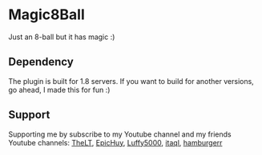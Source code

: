 # Magic8Ball
Just an 8-ball but it has magic :)
## Dependency
The plugin is built for 1.8 servers. If you want to build for another versions, go ahead, I made this for fun :)
## Support
Supporting me by subscribe to my Youtube channel and my friends <br>
Youtube channels: <a href="https://www.youtube.com/channel/UCuAnYc2UQ7Txp8l32sp0OCQ">TheLT</a>,
<a href="https://www.youtube.com/channel/UC6wK0-bWdOZa8lIM40uqffg">EpicHuy</a>,
<a href="https://www.youtube.com/channel/UCnabHOYhQ5V8cdCUpYkLNVg">Luffy5000</a>,
<a href="https://www.youtube.com/channel/UCupnIKmIRVbjeBonBzb8b0w">itaql</a>,
<a href="https://www.youtube.com/channel/UCuqsERE7XOmNmyxbAxRTYnA">hamburgerr</a>
